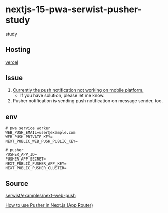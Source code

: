 # nextjs-15-pwa-serwist-pusher-study
study

## Hosting
[vercel](https://nextjs-15-pwa-serwist-pusher-study.vercel.app/)

## Issue
1. [Currently the push notification not working on mobile platform.](https://github.com/web-push-libs/web-push/issues/929)
    - If you have solution, please let me know.
2. Pusher notification is sending push notification on message sender, too.

## env
```shell
# pwa service worker
WEB_PUSH_EMAIL=user@example.com
WEB_PUSH_PRIVATE_KEY=
NEXT_PUBLIC_WEB_PUSH_PUBLIC_KEY=

# pusher
PUSHER_APP_ID=
PUSHER_APP_SECRET=
NEXT_PUBLIC_PUSHER_APP_KEY=
NEXT_PUBLIC_PUSHER_CLUSTER=
```

## Source
[serwist/examples/next-web-push](https://github.com/serwist/serwist/tree/main/examples/next-web-push)

[How to use Pusher in Next.js (App Router)](https://selcuk00.medium.com/how-to-use-pusher-in-next-js-app-router-1132b8ddf3b5)